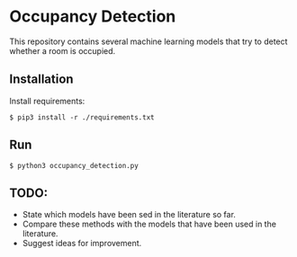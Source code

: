 # Occupancy Detection

This repository contains several machine learning models that try to detect whether a room
is occupied.

## Installation

Install requirements:

```
$ pip3 install -r ./requirements.txt
```


## Run

```
$ python3 occupancy_detection.py
```

## TODO:

- State which models have been sed in the literature so far.
- Compare these methods with the models that have been used in the literature.
- Suggest ideas for improvement.
